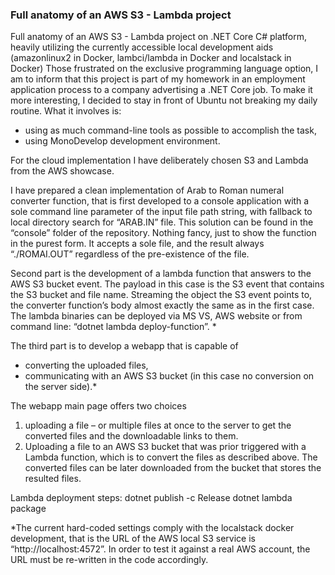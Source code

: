 ### Full anatomy of an AWS S3 -  Lambda project
Full anatomy of an AWS S3 -  Lambda project on .NET Core C# platform, heavily utilizing the currently accessible local development aids (amazonlinux2 in Docker, lambci/lambda in Docker and localstack in Docker) Those frustrated on the exclusive programming language option, I am to inform that this project is part of my homework in an employment application process to a company advertising a .NET Core job.
To make it more interesting, I decided to stay in front of Ubuntu not breaking my daily routine. What it involves is:
- using as much command-line tools as possible to accomplish the task,
- using MonoDevelop development environment.

For the cloud implementation I have deliberately chosen S3 and Lambda from the AWS showcase.

I have prepared a clean implementation of Arab to Roman numeral converter function, that is first developed to a console application with a sole command line parameter of the input file path string, with fallback to local directory search for “ARAB.IN” file. This solution can be found in the “console” folder of the repository. Nothing fancy, just to show the function in the purest form. It accepts a sole file, and the result always “./ROMAI.OUT” regardless of the pre-existence of the file.

Second part is the development of a lambda function that answers to the AWS S3 bucket event. The payload in this case is the S3 event that contains the S3 bucket and file name. Streaming the object the S3 event points to, the converter function’s body almost exactly the same as in the first case. 
The lambda binaries can be deployed via MS VS, AWS website or from command line: “dotnet lambda deploy-function”. *

The third part is to develop a webapp that is capable of 
- converting the uploaded files, 
- communicating with an AWS S3 bucket (in this case no conversion on the server side).*

The webapp main page offers two choices
1. uploading a file – or multiple files at once to the server to get the converted files and the downloadable links to them. 
2. Uploading a file to an AWS S3 bucket that was prior triggered with a Lambda function, which is to convert the files as described above.
The converted files can be later downloaded from the bucket that stores the resulted files.

Lambda deployment steps:
dotnet publish -c Release
dotnet lambda package

*The current hard-coded settings comply with the localstack docker development, that is the URL of the AWS local S3 service is “http://localhost:4572”. In order to test it against a real AWS account, the URL must be re-written in the code accordingly.
